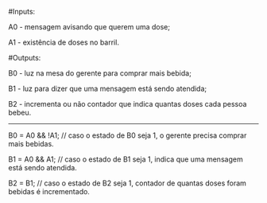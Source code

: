#Inputs:

A0 - mensagem avisando que querem uma dose;

A1 - existência de doses no barril.


#Outputs:

B0 - luz na mesa do gerente para comprar mais bebida;

B1 - luz para dizer que uma mensagem está sendo atendida;

B2 - incrementa ou não contador que indica quantas doses cada pessoa bebeu.


***

B0 = A0 && !A1; // caso o estado de B0 seja 1, o gerente precisa comprar mais bebidas.

B1 = A0 && A1; // caso o estado de B1 seja 1, indica que uma mensagem está sendo atendida.

B2 = B1; // caso o estado de B2 seja 1, contador de quantas doses foram bebidas é incrementado.

